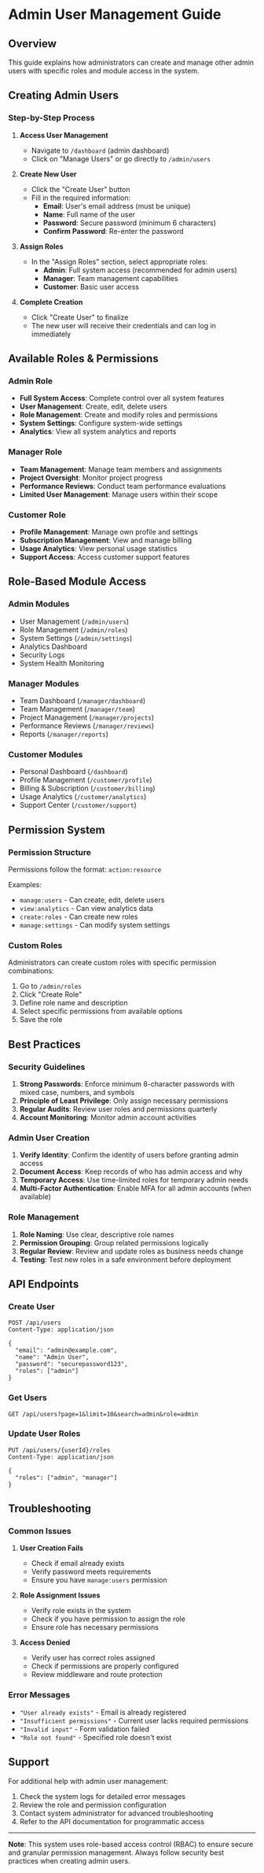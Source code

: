 # Admin User Management Guide

## Overview

This guide explains how administrators can create and manage other admin users with specific roles and module access in the system.

## Creating Admin Users

### Step-by-Step Process

1. **Access User Management**
   - Navigate to `/dashboard` (admin dashboard)
   - Click on "Manage Users" or go directly to `/admin/users`

2. **Create New User**
   - Click the "Create User" button
   - Fill in the required information:
     - **Email**: User's email address (must be unique)
     - **Name**: Full name of the user
     - **Password**: Secure password (minimum 6 characters)
     - **Confirm Password**: Re-enter the password

3. **Assign Roles**
   - In the "Assign Roles" section, select appropriate roles:
     - **Admin**: Full system access (recommended for admin users)
     - **Manager**: Team management capabilities
     - **Customer**: Basic user access

4. **Complete Creation**
   - Click "Create User" to finalize
   - The new user will receive their credentials and can log in immediately

## Available Roles & Permissions

### Admin Role
- **Full System Access**: Complete control over all system features
- **User Management**: Create, edit, delete users
- **Role Management**: Create and modify roles and permissions
- **System Settings**: Configure system-wide settings
- **Analytics**: View all system analytics and reports

### Manager Role
- **Team Management**: Manage team members and assignments
- **Project Oversight**: Monitor project progress
- **Performance Reviews**: Conduct team performance evaluations
- **Limited User Management**: Manage users within their scope

### Customer Role
- **Profile Management**: Manage own profile and settings
- **Subscription Management**: View and manage billing
- **Usage Analytics**: View personal usage statistics
- **Support Access**: Access customer support features

## Role-Based Module Access

### Admin Modules
- User Management (`/admin/users`)
- Role Management (`/admin/roles`)
- System Settings (`/admin/settings`)
- Analytics Dashboard
- Security Logs
- System Health Monitoring

### Manager Modules
- Team Dashboard (`/manager/dashboard`)
- Team Management (`/manager/team`)
- Project Management (`/manager/projects`)
- Performance Reviews (`/manager/reviews`)
- Reports (`/manager/reports`)

### Customer Modules
- Personal Dashboard (`/dashboard`)
- Profile Management (`/customer/profile`)
- Billing & Subscription (`/customer/billing`)
- Usage Analytics (`/customer/analytics`)
- Support Center (`/customer/support`)

## Permission System

### Permission Structure
Permissions follow the format: `action:resource`

Examples:
- `manage:users` - Can create, edit, delete users
- `view:analytics` - Can view analytics data
- `create:roles` - Can create new roles
- `manage:settings` - Can modify system settings

### Custom Roles
Administrators can create custom roles with specific permission combinations:

1. Go to `/admin/roles`
2. Click "Create Role"
3. Define role name and description
4. Select specific permissions from available options
5. Save the role

## Best Practices

### Security Guidelines
1. **Strong Passwords**: Enforce minimum 8-character passwords with mixed case, numbers, and symbols
2. **Principle of Least Privilege**: Only assign necessary permissions
3. **Regular Audits**: Review user roles and permissions quarterly
4. **Account Monitoring**: Monitor admin account activities

### Admin User Creation
1. **Verify Identity**: Confirm the identity of users before granting admin access
2. **Document Access**: Keep records of who has admin access and why
3. **Temporary Access**: Use time-limited roles for temporary admin needs
4. **Multi-Factor Authentication**: Enable MFA for all admin accounts (when available)

### Role Management
1. **Role Naming**: Use clear, descriptive role names
2. **Permission Grouping**: Group related permissions logically
3. **Regular Review**: Review and update roles as business needs change
4. **Testing**: Test new roles in a safe environment before deployment

## API Endpoints

### Create User
```http
POST /api/users
Content-Type: application/json

{
  "email": "admin@example.com",
  "name": "Admin User",
  "password": "securepassword123",
  "roles": ["admin"]
}
```

### Get Users
```http
GET /api/users?page=1&limit=10&search=admin&role=admin
```

### Update User Roles
```http
PUT /api/users/{userId}/roles
Content-Type: application/json

{
  "roles": ["admin", "manager"]
}
```

## Troubleshooting

### Common Issues

1. **User Creation Fails**
   - Check if email already exists
   - Verify password meets requirements
   - Ensure you have `manage:users` permission

2. **Role Assignment Issues**
   - Verify role exists in the system
   - Check if you have permission to assign the role
   - Ensure role has necessary permissions

3. **Access Denied**
   - Verify user has correct roles assigned
   - Check if permissions are properly configured
   - Review middleware and route protection

### Error Messages

- `"User already exists"` - Email is already registered
- `"Insufficient permissions"` - Current user lacks required permissions
- `"Invalid input"` - Form validation failed
- `"Role not found"` - Specified role doesn't exist

## Support

For additional help with admin user management:

1. Check the system logs for detailed error messages
2. Review the role and permission configuration
3. Contact system administrator for advanced troubleshooting
4. Refer to the API documentation for programmatic access

---

**Note**: This system uses role-based access control (RBAC) to ensure secure and granular permission management. Always follow security best practices when creating admin users.